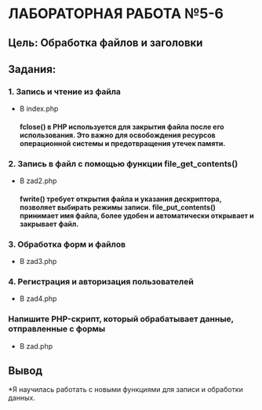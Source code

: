 # ЛАБОРАТОРНАЯ РАБОТА №5-6
## Цель: Обработка файлов и заголовки
## Задания:
### 1. Запись и чтение из файла
* В index.php
  #### fclose() в PHP используется для закрытия файла после его использования. Это важно для освобождения ресурсов операционной системы и предотвращения утечек памяти.
### 2. Запись в файл с помощью функции file_get_contents()
* В zad2.php
  #### fwrite() требует открытия файла и указания дескриптора, позволяет выбирать режимы записи. file_put_contents() принимает имя файла, более удобен и автоматически открывает и закрывает файл.
### 3. Обработка форм и файлов
* В zad3.php
### 4. Регистрация и авторизация пользователей
* В zad4.php
###  Напишите PHP-скрипт, который обрабатывает данные, отправленные с формы
* В zad.php
## Вывод
*Я научилась работать с новыми функциями для записи и обработки данных.
